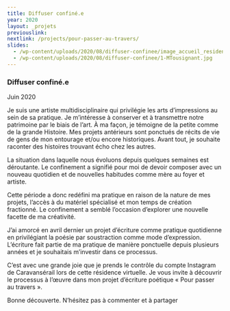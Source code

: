 ```yaml
---
title: Diffuser confiné.e
year: 2020
layout: _projets
previouslink: 
nextlink: /projects/pour-passer-au-travers/
slides:
  - /wp-content/uploads/2020/08/diffuser-confinee/image_accueil_residence.jpg
  - /wp-content/uploads/2020/08/diffuser-confinee/1-MTousignant.jpg
---
```


<div class="one_half">
  <h3>Diffuser confiné.e</h3>
  <p>Juin 2020</p>
  <p>Je suis une artiste multidisciplinaire qui privilégie les arts d’impressions au sein de sa pratique. Je m’intéresse à conserver et à transmettre notre patrimoine par le biais de l’art. À ma façon, je témoigne de la petite comme de la grande Histoire. Mes projets antérieurs sont ponctués de récits de vie de gens de mon entourage et/ou encore historiques. Avant tout, je souhaite raconter des histoires trouvant écho chez les autres.</p>
  <p>La situation dans laquelle nous évoluons depuis quelques semaines est déroutante. Le confinement a signifié pour moi de devoir composer avec un nouveau quotidien et de nouvelles habitudes comme mère au foyer et artiste.</p>
  <p>Cette période a donc redéfini ma pratique en raison de la nature de mes projets, l’accès à du matériel spécialisé et mon temps de création fractionné. Le confinement a semblé l’occasion d’explorer une nouvelle facette de ma créativité.</p>
  <p>J’ai amorcé en avril dernier un projet d’écriture comme pratique quotidienne en privilégiant la poésie par soustraction comme mode d’expression. L’écriture fait partie de ma pratique de manière ponctuelle depuis plusieurs années et je souhaitais m’investir dans ce processus.</p>
  <p>C’est avec une grande joie que je prends le contrôle du compte Instagram de Caravansérail lors de cette résidence virtuelle. Je vous invite à découvrir le processus à l’œuvre dans mon projet d’écriture poétique « Pour passer au travers ».</p>
  <p>Bonne découverte. N’hésitez pas à commenter et à partager</p>
</div>
